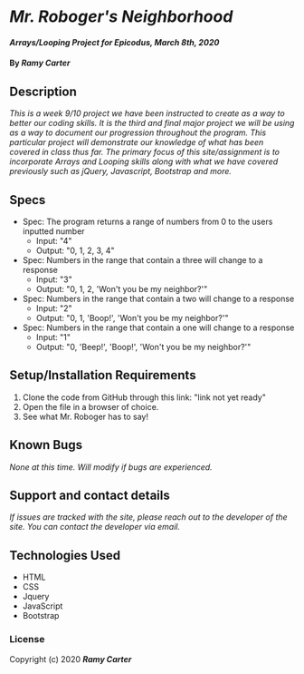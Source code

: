 # _Mr. Roboger's Neighborhood_

#### _Arrays/Looping Project for Epicodus, March 8th, 2020_

#### By _**Ramy Carter**_

## Description

_This is a week 9/10 project we have been instructed to create as a way to better our coding skills. It is the third and final major project we will be using as a way to document our progression throughout the program. This particular project will demonstrate our knowledge of what has been covered in class thus far. The primary focus of this site/assignment is to incorporate Arrays and Looping skills along with what we have covered previously such as jQuery, Javascript, Bootstrap and more._
## Specs
* Spec: The program returns a range of numbers from 0 to the users inputted number 
    * Input: "4"
    * Output: "0, 1, 2, 3, 4"    
* Spec: Numbers in the range that contain a three will change to a response 
    * Input: "3"
    * Output: "0, 1, 2, 'Won't you be my neighbor?'"
* Spec: Numbers in the range that contain a two will change to a response 
    * Input: "2"
    * Output: "0, 1, 'Boop!', 'Won't you be my neighbor?'"
* Spec: Numbers in the range that contain a one will change to a response 
    * Input: "1"
    * Output: "0, 'Beep!', 'Boop!', 'Won't you be my neighbor?'"

## Setup/Installation Requirements

1. Clone the code from GitHub through this link: "link not yet ready"
2. Open the file in a browser of choice.
3. See what Mr. Roboger has to say!

## Known Bugs

_None at this time. Will modify if bugs are experienced._

## Support and contact details

_If issues are tracked with the site, please reach out to the developer of the site. You can contact the developer via email._

## Technologies Used

* HTML
* CSS
* Jquery
* JavaScript
* Bootstrap

### License

Copyright (c) 2020 **_Ramy Carter_**